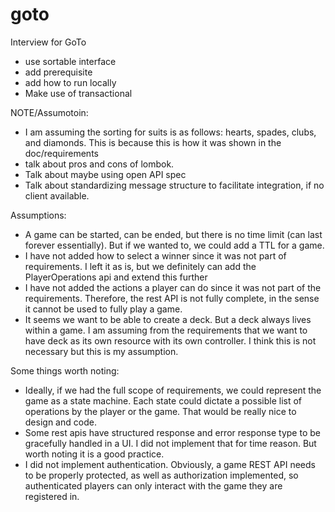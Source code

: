 # goto
Interview for GoTo







- use sortable interface
- add prerequisite
- add how to run locally
- Make use of transactional




NOTE/Assumotoin:
- I am assuming the sorting for suits is as follows: hearts, spades, clubs, and diamonds. This is because this is how it was shown in the doc/requirements
- talk about pros and cons of lombok.
- Talk about maybe using open API spec
- Talk about standardizing message structure to facilitate integration, if no client available.


Assumptions:
- A game can be started, can be ended, but there is no time limit (can last forever essentially). But if we wanted to, we could add a TTL for a game.
- I have not added how to select a winner since it was not part of requirements. I left it as is, but we definitely can add the PlayerOperations api and extend this further
- I have not added the actions a player can do since it was not part of the requirements. Therefore, the rest API is not fully complete, in the sense it cannot be used to fully play a game.
- It seems we want to be able to create a deck. But a deck always lives within a game. I am assuming from the requirements that we want to have deck as its own resource with its own controller. I think this is not necessary but this is my assumption.

Some things worth noting:
- Ideally, if we had the full scope of requirements, we could represent the game as a state machine. Each state could dictate a possible list of operations by the player or the game. That would be really nice to design and code.
- Some rest apis have structured response and error response type to be gracefully handled in a UI. I did not implement that for time reason. But worth noting it is a good practice.
- I did not implement authentication. Obviously, a game REST API needs to be properly protected, as well as authorization implemented, so authenticated players can only interact with the game they are registered in.